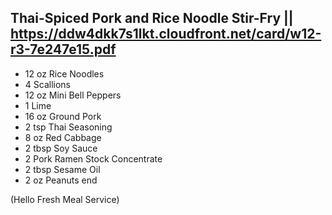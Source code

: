 ## Thai-Spiced Pork and Rice Noodle Stir-Fry || https://ddw4dkk7s1lkt.cloudfront.net/card/w12-r3-7e247e15.pdf

- 12 oz Rice Noodles
- 4 Scallions
- 12 oz Mini Bell Peppers
- 1 Lime
- 16 oz Ground Pork
- 2 tsp Thai Seasoning
- 8 oz Red Cabbage
- 2 tbsp Soy Sauce
- 2 Pork Ramen Stock Concentrate
- 2 tbsp Sesame Oil
- 2 oz Peanuts
end

(Hello Fresh Meal Service)